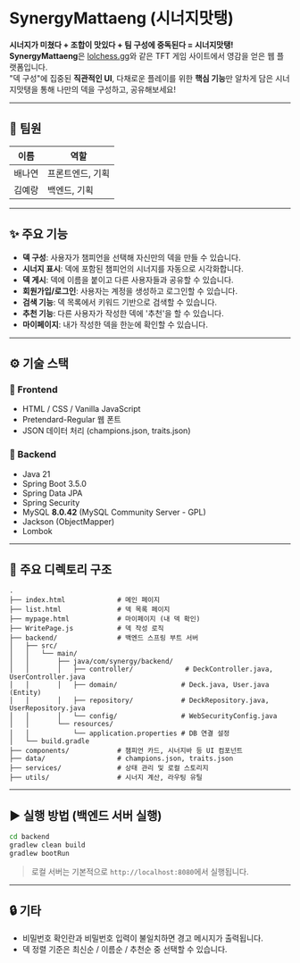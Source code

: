 
# SynergyMattaeng (시너지맛탱)

**시너지가 미쳤다 + 조합이 맛있다 + 팀 구성에 중독된다 = 시너지맛탱!**  
**SynergyMattaeng**은 [lolchess.gg](https://lolchess.gg)와 같은 TFT 게임 사이트에서 영감을 얻은 웹 플랫폼입니다.  
"덱 구성"에 집중된 **직관적인 UI**, 다채로운 플레이를 위한 **핵심 기능**만 알차게 담은 시너지맛탱을 통해 나만의 덱을 구성하고, 공유해보세요!

---

## 👥 팀원

| 이름     | 역할             |
|----------|------------------|
| 배나연   | 프론트엔드, 기획 |
| 김예랑   | 백엔드, 기획     |

---

## ✨ 주요 기능

- **덱 구성**: 사용자가 챔피언을 선택해 자신만의 덱을 만들 수 있습니다.
- **시너지 표시**: 덱에 포함된 챔피언의 시너지를 자동으로 시각화합니다.
- **덱 게시**: 덱에 이름을 붙이고 다른 사용자들과 공유할 수 있습니다.
- **회원가입/로그인**: 사용자는 계정을 생성하고 로그인할 수 있습니다.
- **검색 기능**: 덱 목록에서 키워드 기반으로 검색할 수 있습니다.
- **추천 기능**: 다른 사용자가 작성한 덱에 '추천'을 할 수 있습니다.
- **마이페이지**: 내가 작성한 덱을 한눈에 확인할 수 있습니다.

---

## ⚙️ 기술 스택

### 🔸 Frontend
- HTML / CSS / Vanilla JavaScript
- Pretendard-Regular 웹 폰트
- JSON 데이터 처리 (champions.json, traits.json)

### 🔹 Backend
- Java 21
- Spring Boot 3.5.0
- Spring Data JPA
- Spring Security
- MySQL **8.0.42** (MySQL Community Server - GPL)
- Jackson (ObjectMapper)
- Lombok

---

## 📁 주요 디렉토리 구조

```
.
├── index.html             # 메인 페이지
├── list.html              # 덱 목록 페이지
├── mypage.html            # 마이페이지 (내 덱 확인)
├── WritePage.js           # 덱 작성 로직
├── backend/               # 백엔드 스프링 부트 서버
│   ├── src/
│   │   └── main/
│   │       ├── java/com/synergy/backend/
│   │       │   ├── controller/             # DeckController.java, UserController.java
│   │       │   ├── domain/                # Deck.java, User.java (Entity)
│   │       │   ├── repository/            # DeckRepository.java, UserRepository.java
│   │       │   └── config/                # WebSecurityConfig.java
│   │       └── resources/
│   │           └── application.properties # DB 연결 설정
│   └── build.gradle
├── components/            # 챔피언 카드, 시너지바 등 UI 컴포넌트
├── data/                  # champions.json, traits.json
├── services/              # 상태 관리 및 로컬 스토리지
├── utils/                 # 시너지 계산, 라우팅 유틸
```

---

## ▶️ 실행 방법 (백엔드 서버 실행)

```bash
cd backend
gradlew clean build
gradlew bootRun
```

> 로컬 서버는 기본적으로 `http://localhost:8080`에서 실행됩니다.

---

## 🔒 기타

- 비밀번호 확인란과 비밀번호 입력이 불일치하면 경고 메시지가 출력됩니다.
- 덱 정렬 기준은 최신순 / 이름순 / 추천순 중 선택할 수 있습니다.
